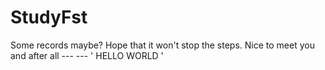 # StudyFst
Some records maybe? Hope that it won't stop the steps.
Nice to meet you and after all ---
--- ' HELLO WORLD '
